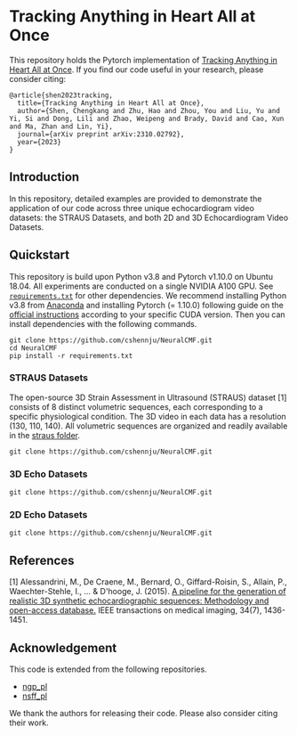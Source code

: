 # Tracking Anything in Heart All at Once

This repository holds the Pytorch implementation of [Tracking Anything in Heart All at Once](https://njuvision.github.io/NeuralCMF/). If you find our code useful in your research, please consider citing:

```
@article{shen2023tracking,
  title={Tracking Anything in Heart All at Once},
  author={Shen, Chengkang and Zhu, Hao and Zhou, You and Liu, Yu and Yi, Si and Dong, Lili and Zhao, Weipeng and Brady, David and Cao, Xun and Ma, Zhan and Lin, Yi},
  journal={arXiv preprint arXiv:2310.02792},
  year={2023}
}
```

## Introduction

In this repository, detailed examples are provided to demonstrate the application of our code across three unique echocardiogram video datasets: the STRAUS Datasets, and both 2D and 3D Echocardiogram Video Datasets.

## Quickstart

This repository is build upon Python v3.8 and Pytorch v1.10.0 on Ubuntu 18.04. All experiments are conducted on a single NVIDIA A100 GPU. See [`requirements.txt`](requirements.txt) for other dependencies. We recommend installing Python v3.8 from [Anaconda](https://www.anaconda.com/) and installing Pytorch (= 1.10.0) following guide on the [official instructions](https://pytorch.org/) according to your specific CUDA version. Then you can install dependencies with the following commands.

```
git clone https://github.com/cshennju/NeuralCMF.git
cd NeuralCMF
pip install -r requirements.txt
```
### STRAUS Datasets
The open-source 3D Strain Assessment in Ultrasound (STRAUS) dataset [1] consists of 8 distinct volumetric sequences, each corresponding to a specific physiological condition. The 3D video in each data has a resolution (130, 110, 140). All volumetric sequences are organized and readily available in the [straus folder](straus).

```
git clone https://github.com/cshennju/NeuralCMF.git
```

### 3D Echo Datasets

```
git clone https://github.com/cshennju/NeuralCMF.git
```

### 2D Echo Datasets

```
git clone https://github.com/cshennju/NeuralCMF.git
```

## References
[1] Alessandrini, M., De Craene, M., Bernard, O., Giffard-Roisin, S., Allain, P., Waechter-Stehle, I., ... & D'hooge, J. (2015). [A pipeline for the generation of realistic 3D synthetic echocardiographic sequences: Methodology and open-access database.](https://ieeexplore.ieee.org/abstract/document/7024160) IEEE transactions on medical imaging, 34(7), 1436-1451.


## Acknowledgement
This code is extended from the following repositories.
- [ngp_pl](https://github.com/kwea123/ngp_pl)
- [nsff_pl](https://github.com/kwea123/nsff_pl)

We thank the authors for releasing their code. Please also consider citing their work.
